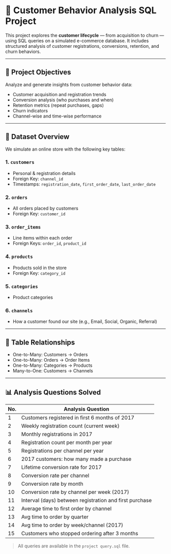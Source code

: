 # 🧠 Customer Behavior Analysis SQL Project

This project explores the **customer lifecycle** — from acquisition to churn — using SQL queries on a simulated e-commerce database. It includes structured analysis of customer registrations, conversions, retention, and churn behaviors.

---

## 📌 Project Objectives

Analyze and generate insights from customer behavior data:

- Customer acquisition and registration trends
- Conversion analysis (who purchases and when)
- Retention metrics (repeat purchases, gaps)
- Churn indicators
- Channel-wise and time-wise performance

---

## 📂 Dataset Overview

We simulate an online store with the following key tables:

### 1. `customers`
- Personal & registration details
- Foreign Key: `channel_id`
- Timestamps: `registration_date`, `first_order_date`, `last_order_date`

### 2. `orders`
- All orders placed by customers
- Foreign Key: `customer_id`

### 3. `order_items`
- Line items within each order
- Foreign Keys: `order_id`, `product_id`

### 4. `products`
- Products sold in the store
- Foreign Key: `category_id`

### 5. `categories`
- Product categories

### 6. `channels`
- How a customer found our site (e.g., Email, Social, Organic, Referral)

---

## 🔗 Table Relationships

- One-to-Many: Customers → Orders
- One-to-Many: Orders → Order Items
- One-to-Many: Categories → Products
- Many-to-One: Customers → Channels

---

## 📊 Analysis Questions Solved

| No. | Analysis Question |
|-----|--------------------|
| 1   | Customers registered in first 6 months of 2017 |
| 2   | Weekly registration count (current week) |
| 3   | Monthly registrations in 2017 |
| 4   | Registration count per month per year |
| 5   | Registrations per channel per year |
| 6   | 2017 customers: how many made a purchase |
| 7   | Lifetime conversion rate for 2017 |
| 8   | Conversion rate per channel |
| 9   | Conversion rate by month |
| 10  | Conversion rate by channel per week (2017) |
| 11  | Interval (days) between registration and first purchase |
| 12  | Average time to first order by channel |
| 13  | Avg time to order by quarter |
| 14  | Avg time to order by week/channel (2017) |
| 15  | Customers who stopped ordering after 3 months |

> All queries are available in the `project query.sql` file.

